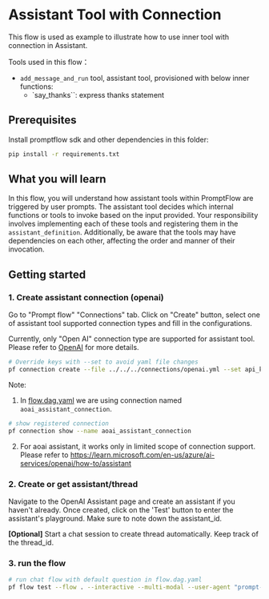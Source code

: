 # Assistant Tool with Connection

This flow is used as example to illustrate how to use inner tool with connection in Assistant.

Tools used in this flow：
- `add_message_and_run` tool, assistant tool, provisioned with below inner functions:
   - `say_thanks``: express thanks statement


## Prerequisites

Install promptflow sdk and other dependencies in this folder:
```sh
pip install -r requirements.txt
```

## What you will learn

In this flow, you will understand how assistant tools within PromptFlow are triggered by user prompts. The assistant tool decides which internal functions or tools to invoke based on the input provided. Your responsibility involves implementing each of these tools and registering them in the `assistant_definition`. Additionally, be aware that the tools may have dependencies on each other, affecting the order and manner of their invocation.


## Getting started

### 1. Create assistant connection (openai)
Go to "Prompt flow" "Connections" tab. Click on "Create" button, select one of assistant tool supported connection types and fill in the configurations.

Currently, only "Open AI" connection type are supported for assistant tool. Please refer to [OpenAI](https://platform.openai.com/) for more details.

```bash
# Override keys with --set to avoid yaml file changes
pf connection create --file ../../../connections/openai.yml --set api_key=<your_api_key>
```

Note:
1) In [flow.dag.yaml](flow.dag.yaml) we are using connection named `aoai_assistant_connection`.
```bash
# show registered connection
pf connection show --name aoai_assistant_connection
```
2) For aoai assistant, it works only in limited scope of connection support. Please refer to https://learn.microsoft.com/en-us/azure/ai-services/openai/how-to/assistant

### 2. Create or get assistant/thread

Navigate to the OpenAI Assistant page and create an assistant if you haven't already. Once created, click on the 'Test' button to enter the assistant's playground. Make sure to note down the assistant_id.

**[Optional]** Start a chat session to create thread automatically. Keep track of the thread_id.


### 3. run the flow

```bash
# run chat flow with default question in flow.dag.yaml
pf flow test --flow . --interactive --multi-modal --user-agent "prompt-flow-extension/1.8.0 (win32; x64) VSCode/1.85.1"

```
